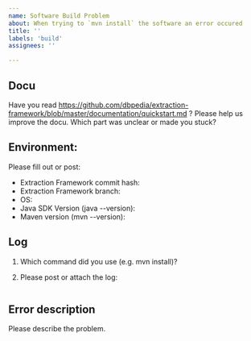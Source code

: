```yaml
---
name: Software Build Problem 
about: When trying to `mvn install` the software an error occured
title: ''
labels: 'build'
assignees: ''

---
```


## Docu
Have you read https://github.com/dbpedia/extraction-framework/blob/master/documentation/quickstart.md ?
Please help us improve the docu. Which part was unclear or made you stuck? 

## Environment:

Please fill out or post:
 - Extraction Framework commit hash: 
 - Extraction Framework branch: 
 - OS: 
 - Java SDK Version (java --version):
 - Maven version (mvn --version):

## Log
1. Which command did you use (e.g. mvn install)? 

2. Please post or attach the log:
```

```

## Error description
Please describe the problem. 
